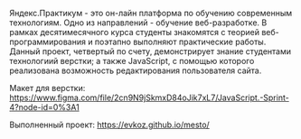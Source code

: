 Яндекс.Практикум - это он-лайн платформа по обучению современным технологиям. Одно из направлений - обучение веб-разработке. В рамках десятимесячного курса студенты знакомятся с теорией веб-программирования и поэтапно выполняют практические работы. Данный проект, четвертый по счету,  демонстрирует знание студентами технологиий верстки; а также JavaScript, с помощью которого реализована возможность редактирования пользователя сайта.

Макет для верстки:  https://www.figma.com/file/2cn9N9jSkmxD84oJik7xL7/JavaScript.-Sprint-4?node-id=0%3A1

Выполненный проект: https://evkoz.github.io/mesto/
